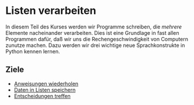 
# Listen verarbeiten

In diesem Teil des Kurses werden wir Programme schreiben, die *mehrere* Elemente nacheinander verarbeiten.
Dies ist eine Grundlage in fast allen Programmen dafür, daß wir uns die Rechengeschwindigkeit von Computern zunutze machen. Dazu werden wir drei wichtige neue Sprachkonstrukte in Python kennen lernen.

## Ziele

- [Anweisungen wiederholen](./for.md)
- [Daten in Listen speichern](./listen.md)
- [Entscheidungen treffen](./if.md)

